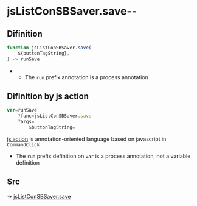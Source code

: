 # jsListConSBSaver.save--

## Difinition

```js.js
function jsListConSBSaver.save(
	${buttonTagString},
) -> runSave
```

- - The `run` prefix annotation is a process annotation


## Difinition by js action

```js.js
var=runSave
	?func=jsListConSBSaver.save
	?args=
		&buttonTagString=
```

[js action](#) is annotation-oriented language based on javascript in `CommandClick`

- The `run` prefix definition on `var` is a process annotation, not a variable definition

## Src

-> [jsListConSBSaver.save](https://github.com/puutaro/CommandClick/blob/master/app/src/main/java/com/puutaro/commandclick/fragment_lib/terminal_fragment/js_interface/edit/JsListConSBSaver.kt#L26)


